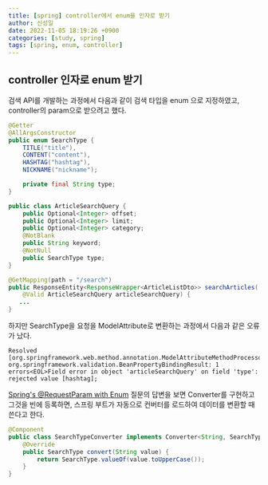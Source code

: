 ```yaml
---
title: [spring] controller에서 enum을 인자로 받기
author: 신성일
date: 2022-11-05 18:19:26 +0900
categories: [study, spring]
tags: [spring, enum, controller]
---
```


## controller 인자로 enum 받기

검색 API를 개발하는 과정에서 다음과 같이 검색 타입을 enum 으로 지정하였고, controller의 param으로 받으려고 했다.

```java
@Getter
@AllArgsConstructor
public enum SearchType {
	TITLE("title"),
	CONTENT("content"),
	HASHTAG("hashtag"),
	NICKNAME("nickname");

	private final String type;
}
```

```java
public class ArticleSearchQuery {
	public Optional<Integer> offset;
	public Optional<Integer> limit;
	public Optional<Integer> category;
	@NotBlank
	public String keyword;
	@NotNull
	public SearchType type;
}
```

```java
@GetMapping(path = "/search")
public ResponseEntity<ResponseWrapper<ArticleListDto>> searchArticles(
	@Valid ArticleSearchQuery articleSearchQuery) {
   ...
}
```

하지만 SearchType을 요청을 ModelAttribute로 변환하는 과정에서 다음과 같은 오류가 났다.

```text
Resolved [org.springframework.web.method.annotation.ModelAttributeMethodProcessor$1: org.springframework.validation.BeanPropertyBindingResult: 1 errors<EOL>Field error in object 'articleSearchQuery' on field 'type': rejected value [hashtag]; 
```

[Spring's @RequestParam with Enum](https://stackoverflow.com/questions/39774427/springs-requestparam-with-enum) 질문의 답변을 보면 Converter를 구현하고 그것을 빈에 등록하면, 스프링 부트가 자동으로 컨버터를 로드하여 데이터를 변환할 때 쓴다고 한다.

```java
@Component
public class SearchTypeConverter implements Converter<String, SearchType> {
	@Override
	public SearchType convert(String value) {
		return SearchType.valueOf(value.toUpperCase());
	}
}
```

